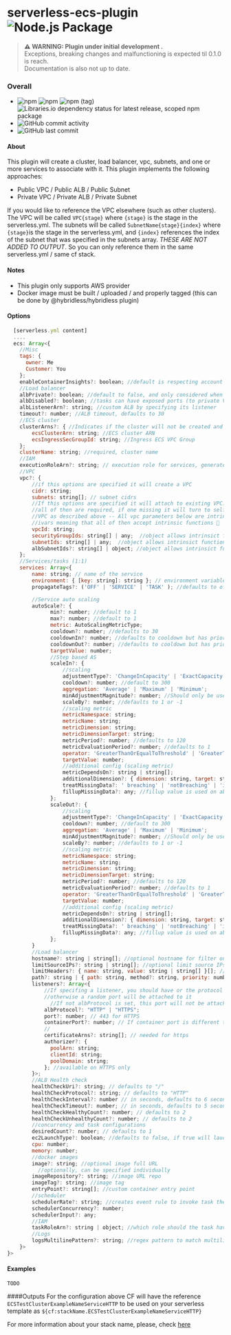 # serverless-ecs-plugin ![Node.js Package](https://github.com/hybridless/serverless-ecs-plugin/workflows/Node.js%20Package/badge.svg)

> **⚠ WARNING: Plugin under initial development .**  
> Exceptions, breaking changes and malfunctioning is expected til 0.1.0 is reach. \
> Documentation is also not up to date.

### Overall

- ![npm](https://img.shields.io/npm/dy/@hybridless/serverless-ecs-plugin) ![npm](https://img.shields.io/npm/v/@hybridless/serverless-ecs-plugin) ![npm (tag)](https://img.shields.io/npm/v/@hybridless/serverless-ecs-plugin/latest) ![Libraries.io dependency status for latest release, scoped npm package](https://img.shields.io/librariesio/release/npm/@hybridless/serverless-ecs-plugin)
- ![GitHub commit activity](http://img.shields.io/github/commit-activity/m/hybridless/serverless-ecs-plugin)
- ![GitHub last commit](http://img.shields.io/github/last-commit/hybridless/serverless-ecs-plugin)

#### About
This plugin will create a cluster, load balancer, vpc, subnets, and one or more services to associate with it. This plugin implements the following approaches:

- Public VPC / Public ALB / Public Subnet 
- Private VPC / Private ALB / Private Subnet

If you would like to reference the VPC elsewhere (such as other clusters). The VPC will be called `VPC{stage}` where `{stage}` is the stage in the serverless.yml. The subnets will be called `SubnetName{stage}{index}` where `{stage}`is the stage in the serverless.yml, and `{index}` references the index of the subnet that was specified in the subnets array. *THESE ARE NOT ADDED TO OUTPUT*. So you can only reference them in the same serverless.yml / same cf stack.

#### Notes
- This plugin only supports AWS provider
- Docker image must be built / uploaded / and properly tagged (this can be done by @hybridless/hybridless plugin)

#### Options
```javascript
  [serverless.yml content]
  ....
  ecs: Array<{
    //Misc
    tags: {
      owner: Me
      Customer: You
    };
    enableContainerInsights?: boolean; //default is respecting account settings
    //Load balancer
    albPrivate?: boolean; //default to false, and only considered when auto creating ALB (no listener specified)
    albDisabled?: boolean; //tasks can have exposed ports (to private VPC) but no alb attached to it
    albListenerArn?: string; //custom ALB by specifying its listener
    timeout?: number; //ALB timeout, defaults to 30
    //ECS cluster
    clusterArns?: { //Indicates if the cluster will not be created and an shared ECS cluster should be used instead
        ecsClusterArn: string; //ECS cluster ARN
        ecsIngressSecGroupId: string; //Ingress ECS VPC Group 
    };
    clusterName: string; //required, cluster name
    //IAM
    executionRoleArn?: string; // execution role for services, generated if not specified
    //VPC
    vpc?: {
        //if this options are specified it will create a VPC
        cidr: string;
        subnets: string[]; // subnet cidrs
        //If this options are specified it will attach to existing VPC.
        //all of then are required, if one missing it will turn to self-created 
        //VPC as described above -- All vpc parameters below are intrinsic safe 
        //ivars meaning that all of then accept intrinsic functions 💪
        vpcId: string;
        securityGroupIds: string[] | any;  //object allows intrinsict functions
        subnetIds: string[] | any;  //object allows intrinsict functions
        albSubnetIds?: string[] | object; //object allows intrinsict functions -- will superseed subnetsIds for the ALB if specified
    };
    //Services/tasks (1:1)
    services: Array<{
        name: string; // name of the service
        environment: { [key: string]: string }; // environment variables passed to docker container
        propagateTags?: ('OFF' | 'SERVICE' | 'TASK' ); //defaults to off

        //Service auto scaling
        autoScale?: {
              min?: number; //default to 1
              max?: number; //default to 1
              metric: AutoScalingMetricType;
              cooldown?: number; //defaults to 30
              cooldownIn?: number; //defaults to cooldown but has priority over it
              cooldownOut?: number; //defaults to cooldown but has priority over it
              targetValue: number;
              //Step based AS
              scaleIn?: {
                  //scaling
                  adjustmentType?: 'ChangeInCapacity' | 'ExactCapacity' | 'PercentChangeInCapacity'; //defaults to ChangeInCapacity
                  cooldown?: number; //default to 300
                  aggregation: 'Average' | 'Maximum' | 'Minimum';
                  minAdjustmentMagnitude?: number; //Should only be used with PercentChangeInCapacity
                  scaleBy?: number; //defaults to 1 or -1
                  //scaling metric
                  metricNamespace: string;
                  metricName: string;
                  metricDimension: string;
                  metricDimensionTarget: string;
                  metricPeriod?: number; //defaults to 120
                  metricEvaluationPeriod?: number; //defaults to 1
                  operator: 'GreaterThanOrEqualToThreshold' | 'GreaterThanThreshold' | 'LessThanThreshold' | 'LessThanOrEqualToThreshold' | 'LessThanLowerOrGreaterThanUpperThreshold' | 'LessThanLowerThreshold' | 'GreaterThanUpperThreshold';
                  targetValue: number;
                  //additional config (scaling metric)
                  metricDependsOn?: string | string[];
                  additionalDimension?: { dimension: string, target: string }[];
                  treatMissingData?: ' breaching' | 'notBreaching' | 'ignore' | 'missing'; //defaults to notBreaching
                  fillupMissingData?: any; //fillup value is used on absence of data. default to false, true uses '0', number can be specified instead if any other fillup values is needed.
              };
              scaleOut?: {
                  //scaling
                  adjustmentType?: 'ChangeInCapacity' | 'ExactCapacity' | 'PercentChangeInCapacity'; //defaults to ChangeInCapacity
                  cooldown?: number; //default to 300
                  aggregation: 'Average' | 'Maximum' | 'Minimum';
                  minAdjustmentMagnitude?: number; //Should only be used with PercentChangeInCapacity
                  scaleBy?: number; //defaults to 1 or -1
                  //scaling metric
                  metricNamespace: string;
                  metricName: string;
                  metricDimension: string;
                  metricDimensionTarget: string;
                  metricPeriod?: number; //defaults to 120
                  metricEvaluationPeriod?: number; //defaults to 1
                  operator: 'GreaterThanOrEqualToThreshold' | 'GreaterThanThreshold' | 'LessThanThreshold' | 'LessThanOrEqualToThreshold' | 'LessThanLowerOrGreaterThanUpperThreshold' | 'LessThanLowerThreshold' | 'GreaterThanUpperThreshold';
                  targetValue: number;
                  //additional config (scaling metric)
                  metricDependsOn?: string | string[];
                  additionalDimension?: { dimension: string, target: string }[];
                  treatMissingData?: ' breaching' | 'notBreaching' | 'ignore' | 'missing'; //defaults to notBreaching
                  fillupMissingData?: any; //fillup value is used on absence of data. default to false, true uses '0', number can be specified instead if any other fillup values is needed.
              };
        }
        //Load balancer
        hostname?: string | string[]; //optional hostname for filter on ALB 
        limitSourceIPs?: string | string[]; //optional limit source IPs on ALB (only request made by the specified source IPs are allowed)
        limitHeaders?: { name: string, value: string | string[] }[]; //optional limit headers on ALB (only requests made with the specified headers are allowed)
        path?: string | { path: string, method?: string, priority: number }[]; // path which the ALB should send traffic to, defaults '*' (everything) and users priority 1 on the ALB
        listeners?: Array<{
            //If specifing a listener, you should have or the protocol or the port set,
            //otherwise a random port will be attached to it
              //If not albProtocol is set, this port will not be attached to the ALB
            albProtocol?: "HTTP" | "HTTPS";
            port?: number; // 443 for HTTPS
            containerPort?: number; // If container port is different than the one exposed on the ALB, container port can be specified, e.g. 8080
            //
            certificateArns?: string[]; // needed for https
            authorizer?: {
              poolArn: string;
              clientId: string;
              poolDomain: string;
            }; //available on HTTPS only
        }>;
        //ALB Health check
        healthCheckUri?: string; // defaults to "/"
        healthCheckProtocol?: string; // defaults to "HTTP"
        healthCheckInterval?: number // in seconds, defaults to 6 seconds
        healthCheckTimeout?: number; // in seconds, defaults to 5 seconds
        healthCheckHealthyCount?: number; // defaults to 2
        healthCheckUnhealthyCount?: number; // defaults to 2
        //concurrency and task configurations
        desiredCount?: number; // defaults to 1
        ec2LaunchType?: boolean; //defaults to false, if true will laucnh task into EC2
        cpu: number;
        memory: number;
        //docker images
        image?: string; //optional image full URL
          //optionally, can be specified individually
        imageRepository?: string; //image URL repo
        imageTag?: string; //image tag
        entryPoint?: string[]; //custom container entry point
        //scheduler
        schedulerRate?: string; //creates event rule to invoke task the concurrency below or if not specified it will use 1
        schedulerConcurrency?: number;
        schedulerInput?: any;
        //IAM
        taskRoleArn?: string | object; //which role should the task have
        //Logs
        logsMultilinePattern?: string; //regex pattern to match multiline logs (useful for js objects for example)
    }>
}>
```





#### Examples
```TODO```

####Outputs
  For the configuration above CF will have the reference `ECSTestClusterExampleNameServiceHTTP` to be used on your serverless template as `${cf:stackName.ECSTestClusterExampleNameServiceHTTP}`

  For more information about your stack name, please, check [here][1] 
  
  [1]: https://serverless.com/framework/docs/providers/aws/guide/variables#reference-cloudformation-outputs

